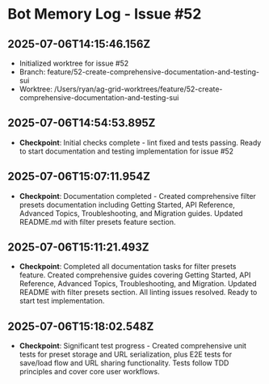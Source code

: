 # Bot Memory Log - Issue #52

## 2025-07-06T14:15:46.156Z

- Initialized worktree for issue #52
- Branch: feature/52-create-comprehensive-documentation-and-testing-sui
- Worktree: /Users/ryan/ag-grid-worktrees/feature/52-create-comprehensive-documentation-and-testing-sui

## 2025-07-06T14:54:53.895Z

- **Checkpoint**: Initial checks complete - lint fixed and tests passing. Ready to start documentation and testing implementation for issue #52

## 2025-07-06T15:07:11.954Z

- **Checkpoint**: Documentation completed - Created comprehensive filter presets documentation including Getting Started, API Reference, Advanced Topics, Troubleshooting, and Migration guides. Updated README.md with filter presets feature section.

## 2025-07-06T15:11:21.493Z

- **Checkpoint**: Completed all documentation tasks for filter presets feature. Created comprehensive guides covering Getting Started, API Reference, Advanced Topics, Troubleshooting, and Migration. Updated README with filter presets section. All linting issues resolved. Ready to start test implementation.

## 2025-07-06T15:18:02.548Z

- **Checkpoint**: Significant test progress - Created comprehensive unit tests for preset storage and URL serialization, plus E2E tests for save/load flow and URL sharing functionality. Tests follow TDD principles and cover core user workflows.
